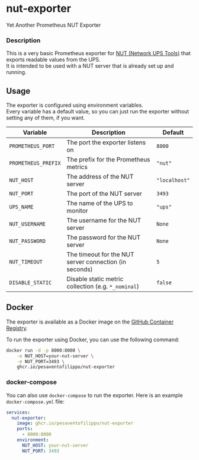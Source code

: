 # nut-exporter
Yet Another Prometheus NUT Exporter

### Description
This is a very basic Prometheus exporter for [NUT (Network UPS Tools)](https://networkupstools.org) that exports readable values from the UPS.  
It is intended to be used with a NUT server that is already set up and running.

## Usage
The exporter is configured using environment variables.  
Every variable has a default value, so you can just run the exporter without setting any of them, if you want.

| Variable            | Description                                            | Default       |
|---------------------|--------------------------------------------------------|---------------|
| `PROMETHEUS_PORT`   | The port the exporter listens on                       | `8000`        |
| `PROMETHEUS_PREFIX` | The prefix for the Prometheus metrics                  | `"nut"`       |
| `NUT_HOST`          | The address of the NUT server                          | `"localhost"` |
| `NUT_PORT`          | The port of the NUT server                             | `3493`        |
| `UPS_NAME`          | The name of the UPS to monitor                         | `"ups"`       |
| `NUT_USERNAME`      | The username for the NUT server                        | `None`        |
| `NUT_PASSWORD`      | The password for the NUT server                        | `None`        |
| `NUT_TIMEOUT`       | The timeout for the NUT server connection (in seconds) | `5`           |
| `DISABLE_STATIC`    | Disable static metric collection (e.g. `*_nominal`)    | `false`       |

## Docker
The exporter is available as a Docker image on the [GitHub Container Registry](https://ghcr.io/pesaventofilippo/nut-exporter).

To run the exporter using Docker, you can use the following command:
```bash
docker run -d -p 8000:8000 \
    -e NUT_HOST=your-nut-server \
    -e NUT_PORT=3493 \
    ghcr.io/pesaventofilippo/nut-exporter
```

### docker-compose
You can also use `docker-compose` to run the exporter.
Here is an example `docker-compose.yml` file:
```yaml
services:
  nut-exporter:
    image: ghcr.io/pesaventofilippo/nut-exporter
    ports:
      - 8000:8000
    environment:
      NUT_HOST: your-nut-server
      NUT_PORT: 3493
```
